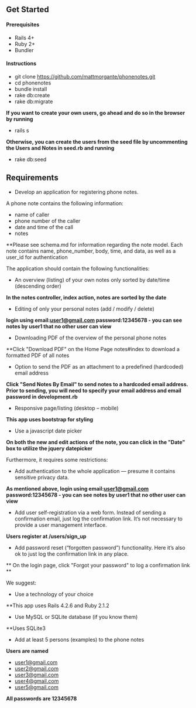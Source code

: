 ## Get Started 
#### Prerequisites
* Rails 4+
* Ruby 2+ 
* Bundler

#### Instructions
* git clone https://github.com/mattmorgante/phonenotes.git
* cd phonenotes 
* bundle install
* rake db:create 
* rake db:migrate

**If you want to create your own users, go ahead and do so in the browser by running**
* rails s

**Otherwise, you can create the users from the seed file by uncommenting the Users and Notes in seed.rb and running**
* rake db:seed

## Requirements

* Develop an application for registering phone notes.

A phone note contains the following information:
* name of caller
* phone number of the caller
* date and time of the call
* notes

**Please see schema.md for information regarding the note model. Each note contains name, phone_number, body, time, and data, as well as a user_id for authentication

The application should contain the following functionalities:

* An overview (listing) of your own notes only sorted by date/time (descending order)

**In the notes controller, index action, notes are sorted by the date**

* Editing of only your personal notes (add / modify / delete)

**login using email:user1@gmail.com password:12345678 - you can see notes by user1 that no other user can view**

* Downloading PDF of the overview of the personal phone notes

**Click "Download PDF" on the Home Page notes#index to download a formatted PDF of all notes

* Option to send the PDF as an attachment to a predefined (hardcoded) email address

**Click "Send Notes By Email" to send notes to a hardcoded email address. Prior to sending, you will need to specify your email address and email password in development.rb**

* Responsive page/listing (desktop – mobile)

**This app uses bootstrap for styling** 

* Use a javascript date picker

**On both the new and edit actions of the note, you can click in the "Date" box to utilize the jquery datepicker**

Furthermore, it requires some restrictions:

* Add authentication to the whole application — presume it contains sensitive privacy data.

**As mentioned above, login using email:user1@gmail.com password:12345678 - you can see notes by user1 that no other user can view**

* Add user self-registration via a web form. Instead of sending a confirmation email, just log the confirmation link. It’s not necessary to provide a user management interface.

**Users register at /users/sign_up**

* Add password reset (“forgotten password”) functionality. Here it’s also ok to just log the confirmation link in any place.

** On the login page, click "Forgot your password" to log a confirmation link **

We suggest:

- Use a technology of your choice

**This app uses Rails 4.2.6 and Ruby 2.1.2

- Use MySQL or SQLite database (if you know them)

**Uses SQLite3

- Add at least 5 persons (examples) to the phone notes

**Users are named**
* user1@gmail.com
* user2@gmail.com
* user3@gmail.com
* user4@gmail.com
* user5@gmail.com

**All passwords are 12345678**